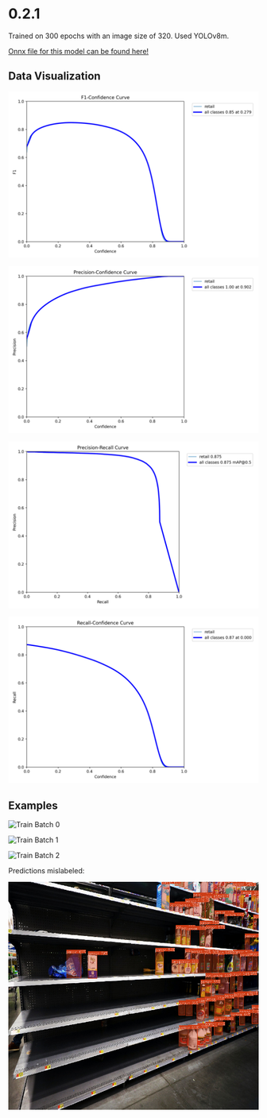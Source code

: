 # 0.2.1

Trained on 300 epochs with an image size of 320. Used YOLOv8m.

[Onnx file for this model can be found here!](https://drive.google.com/file/d/1T8udyoaBNRbtKLU2akAZvNuwZOqVj5Ik/view?usp=share_link)

## Data Visualization

![F1 Curve](F1_curve.png?raw=true "F1 Curve")

![P Curve](P_curve.png?raw=true "P Curve")

![PR Curve](PR_curve.png?raw=true "PR Curve")

![R Curve](R_curve.png?raw=true "R Curve")

## Examples

![Train Batch 0](train_batch0.jpg?raw=true "Train Batch 0")

![Train Batch 1](train_batch1.jpg?raw=true "Train Batch 1")

![Train Batch 2](train_batch2.jpg?raw=true "Train Batch 2")

Predictions mislabeled:

![Mislabeled predictions](predictions.png?raw=true "Mislabeled predictions")
